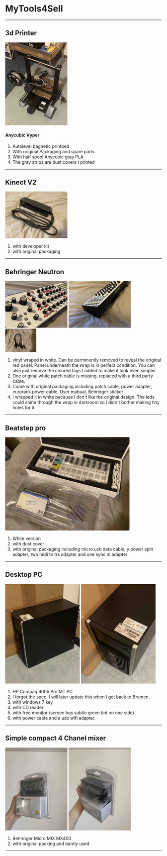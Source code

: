 # MyTools4Sell
---
## 3d Printer
<div>
    <img src="ToolsImages/Printer_a.jpeg"  class="toolImage_a" id="printer_a" width="200">
</div>

#### Anycubic Vyper 
1. Autolevel bagnetic printbed 
2. With original Packaging and spare parts
3. With half spool Anycubic gray PLA
4. The gray strips are dust covers I printed
---

## Kinect V2
<div>
    <img src="ToolsImages/KinectV2_a.jpeg"  class="toolImage_a" width="200" >
</div>

1. with developer kit
2. with original packaging
---

## Behringer Neutron
<div>
    <img src="ToolsImages/Neutron_front.jpeg" width="200" alt="neutron_front">
    <img src="ToolsImages/Neutron_side.jpeg" width="200" alt="neutron_side">
    <img src="ToolsImages/Cables_a.jpeg" width="100" alt="cables">
</div>

1. vinyl wraped in white. Can be perminently removed to reveal the original red panel. Panel underneath the wrap is in perfect condition. You can also just remove the colored tags I added to make it look even simpler.
2. One original white patch cable is missing. replaced with a third party cable.
3. Come with original packaging including patch cable, power adapter, eurorack power cable, User mabual, Behringer sticker
4. I wrapped it in white because I don't like the original design. The leds could shine through the wrap in darkroom so I didn't bother making tiny holes for it.
---

## Beatstep pro
<div>
    <img src="ToolsImages/BeatstepPro_a.jpeg" width="400" alt="BSP">
</div>

1. White version
2. with dust cover
3. with original packaging including micro usb data cable, y power split adapter, two midi to trs adapter and one sync in adapter

---

## Desktop PC
<div>
    <img src="ToolsImages/Computer_a.jpeg" width="240" alt="pc_a">
    <img src="ToolsImages/Computer_name.jpeg" width="240" alt="pc_b">
</div>

1. HP Compaq 6005 Pro MT PC
2. I forgot the spec. I will later update this when I get back to Bremen.
3. with windows 7 key
4. with CD reader
5. with free monitor (screen has subtle green tint on one side)
6. with power cable and a usb wifi adapter.
---

## Simple compact 4 Chanel mixer
<div>
    <img src="ToolsImages/4ChannelMixer_a.jpeg" width="200" alt="mixer_a">
    <img src="ToolsImages/4ChannelMixer_b.jpeg" width="200" alt="mixer_b">
</div>

1. Behringer Micro MIX MX400
2. with original packing and barely used
---

[image width]: 200

<script src="mardownJS.js"></script>